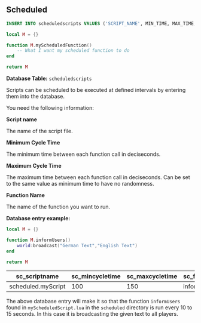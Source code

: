 ## Scheduled

```sql
INSERT INTO scheduledscripts VALUES ('SCRIPT_NAME', MIN_TIME, MAX_TIME, 'myScheduledFunction');
```

```lua
local M = {}

function M.myScheduledFunction()
    -- What I want my scheduled function to do
end

return M
```
**Database Table:** `scheduledscripts`

Scripts can be scheduled to be executed at defined intervals by entering them into the database.

You need the following information:

**Script name**

The name of the script file.

**Minimum Cycle Time**

The minimum time between each function call in deciseconds.

**Maximum Cycle Time**

The maximum time between each function call in deciseconds.
Can be set to the same value as minimum time to have no randomness.

**Function Name**

The name of the function you want to run.

**Database entry example:**

```lua
local M = {}

function M.informUsers()
    world:broadcast("German Text","English Text")
end

return M
```

|sc_scriptname|sc_mincycletime|sc_maxcycletime|sc_functionname|
|-------------|---------------|---------------|---------------|
|scheduled.myScript| 100| 150| informUsers| 

The above database entry will make it so that the function `informUsers` found in
`myScheduledScript.lua` in the `scheduled` directory is run every 10 to 15 seconds. In this case it is broadcasting
the given text to all players.